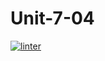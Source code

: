 # Unit-7-04
[![linter](https://github.com/Dorian-Ishimwe/Unit-7-04/workflows/linter/badge.svg)](https://github.com/marketplace/actions/super-linter)
